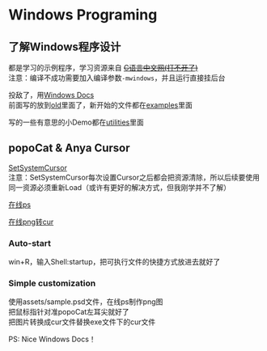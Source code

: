 # Windows Programing

## 了解Windows程序设计  

都是学习的示例程序，学习资源来自 ~~[C语言中文网(打不开了)](http://c.biancheng.net/cpp/html/2848.html)~~  
注意：编译不成功需要加入编译参数`-mwindows`，并且运行直接挂后台  
  
投敌了，用[Windows Docs](https://docs.microsoft.com/zh-cn/windows/win32/learnwin32/windows-coding-conventions)  
前面写的放到[old](./old/)里面了，新开始的文件都在[examples](./examples/)里面  
  
写的一些有意思的小Demo都在[utilities](./utilities/)里面  

## popoCat & Anya Cursor  

[SetSystemCursor](https://docs.microsoft.com/en-us/windows/win32/api/winuser/nf-winuser-setsystemcursor)  
注意：SetSystemCursor每次设置Cursor之后都会把资源清除，所以后续要使用同一资源必须重新Load（或许有更好的解决方式，但我刚学并不了解）  
  
[在线ps](https://ps.gaoding.com/#/)  
  
[在线png转cur](https://convertio.co/zh/cur-converter/)  
  
### Auto-start  
win+R，输入Shell:startup，把可执行文件的快捷方式放进去就好了  
  
### Simple customization  
使用assets/sample.psd文件，在线ps制作png图  
把鼠标指针对准popoCat左耳尖就好了    
把图片转换成cur文件替换exe文件下的cur文件  

PS: Nice Windows Docs！

